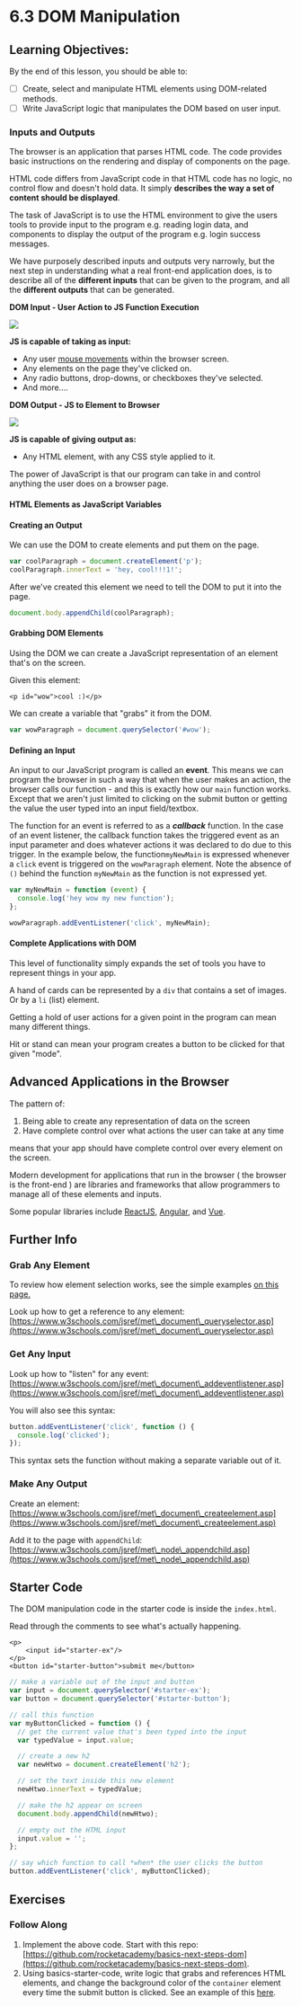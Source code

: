 # 6.3 DOM Manipulation

## Learning Objectives:

By the end of this lesson, you should be able to:

* [ ] Create, select and manipulate HTML elements using DOM-related methods.
* [ ] Write JavaScript logic that manipulates the DOM based on user input.

### Inputs and Outputs

The browser is an application that parses HTML code. The code provides basic instructions on the rendering and display of components on the page.

HTML code differs from JavaScript code in that HTML code has no logic, no control flow and doesn't hold data. It simply **describes the way a set of content should be displayed**.

The task of JavaScript is to use the HTML environment to give the users tools to provide input to the program e.g. reading login data, and components to display the output of the program e.g. login success messages.

We have purposely described inputs and outputs very narrowly, but the next step in understanding what a real front-end application does, is to describe all of the **different inputs** that can be given to the program, and all the **different outputs** that can be generated.

**DOM Input - User Action to JS Function Execution**

![](../../.gitbook/assets/IMG\_0014.PNG)

**JS is capable of taking as input:**

* Any user [mouse movements](https://www.w3schools.com/jsref/obj\_mouseevent.asp) within the browser screen.
* Any elements on the page they've clicked on.
* Any radio buttons, drop-downs, or checkboxes they've selected.
* And more....

**DOM Output - JS to Element to Browser**

![](../../.gitbook/assets/IMG\_0015.PNG)

**JS is capable of giving output as:**

* Any HTML element, with any CSS style applied to it.

The power of JavaScript is that our program can take in and control anything the user does on a browser page.

#### HTML Elements as JavaScript Variables

#### Creating an Output

We can use the DOM to create elements and put them on the page.

```javascript
var coolParagraph = document.createElement('p');
coolParagraph.innerText = 'hey, cool!!!1!';
```

After we've created this element we need to tell the DOM to put it into the page.

```javascript
document.body.appendChild(coolParagraph);
```

#### Grabbing DOM Elements

Using the DOM we can create a JavaScript representation of an element that's on the screen.

Given this element:

```markup
<p id="wow">cool :)</p>
```

We can create a variable that "grabs" it from the DOM.

```javascript
var wowParagraph = document.querySelector('#wow');
```

#### Defining an Input

An input to our JavaScript program is called an **event**. This means we can program the browser in such a way that when the user makes an action, the browser calls our function - and this is exactly how our `main` function works. Except that we aren't just limited to clicking on the submit button or getting the value the user typed into an input field/textbox.

The function for an event is referred to as a _**callback**_ function. In the case of an event listener, the callback function takes the triggered event as an input parameter and does whatever actions it was declared to do due to this trigger. In the example below, the function`myNewMain` is expressed whenever a `click` event is triggered on the `wowParagraph` element. Note the absence of `()` behind the function `myNewMain` as the function is not expressed yet.

```javascript
var myNewMain = function (event) {
  console.log('hey wow my new function');
};

wowParagraph.addEventListener('click', myNewMain);
```

#### Complete Applications with DOM

This level of functionality simply expands the set of tools you have to represent things in your app.

A hand of cards can be represented by a `div` that contains a set of images. Or by a `li` (list) element.

Getting a hold of user actions for a given point in the program can mean many different things.

Hit or stand can mean your program creates a button to be clicked for that given "mode".

## Advanced Applications in the Browser

The pattern of:

1. Being able to create any representation of data on the screen
2. Have complete control over what actions the user can take at any time&#x20;

means that your app should have complete control over every element on the screen.

Modern development for applications that run in the browser ( the browser is the front-end ) are libraries and frameworks that allow programmers to manage all of these elements and inputs.

Some popular libraries include [ReactJS](https://reactjs.org), [Angular](https://angular.io), and [Vue](https://vuejs.org).

## Further Info

### Grab Any Element

To review how element selection works, see the simple examples [on this page.](6.1-html-css-referencing.md)

Look up how to get a reference to any element: [https://www.w3schools.com/jsref/met\_document\_queryselector.asp](https://www.w3schools.com/jsref/met\_document\_queryselector.asp)

### Get Any Input

Look up how to "listen" for any event: [https://www.w3schools.com/jsref/met\_document\_addeventlistener.asp](https://www.w3schools.com/jsref/met\_document\_addeventlistener.asp)

You will also see this syntax:

```javascript
button.addEventListener('click', function () {
  console.log('clicked');
});
```

This syntax sets the function without making a separate variable out of it.

### Make Any Output

Create an element: [https://www.w3schools.com/jsref/met\_document\_createelement.asp](https://www.w3schools.com/jsref/met\_document\_createelement.asp)

Add it to the page with `appendChild`: [https://www.w3schools.com/jsref/met\_node\_appendchild.asp](https://www.w3schools.com/jsref/met\_node\_appendchild.asp)

## Starter Code

The DOM manipulation code in the starter code is inside the `index.html`.

Read through the comments to see what's actually happening.

```markup
<p>
    <input id="starter-ex"/>
</p>
<button id="starter-button">submit me</button>
```

```javascript
// make a variable out of the input and button
var input = document.querySelector('#starter-ex');
var button = document.querySelector('#starter-button');

// call this function
var myButtonClicked = function () {
  // get the current value that's been typed into the input
  var typedValue = input.value;

  // create a new h2
  var newHtwo = document.createElement('h2');

  // set the text inside this new element
  newHtwo.innerText = typedValue;

  // make the h2 appear on screen
  document.body.appendChild(newHtwo);

  // empty out the HTML input
  input.value = '';
};

// say which function to call *when* the user clicks the button
button.addEventListener('click', myButtonClicked);
```

## Exercises

### Follow Along

1. Implement the above code. Start with this repo: [https://github.com/rocketacademy/basics-next-steps-dom](https://github.com/rocketacademy/basics-next-steps-dom).
2. Using basics-starter-code, write logic that grabs and references HTML elements, and change the background color of the `container` element every time the submit button is clicked. See an example of this [here](https://rocketacademy.github.io/basics-starter-code/dom/colours/index.html).
